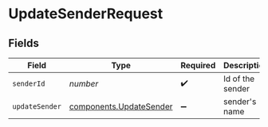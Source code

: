# UpdateSenderRequest


## Fields

| Field                                                          | Type                                                           | Required                                                       | Description                                                    |
| -------------------------------------------------------------- | -------------------------------------------------------------- | -------------------------------------------------------------- | -------------------------------------------------------------- |
| `senderId`                                                     | *number*                                                       | :heavy_check_mark:                                             | Id of the sender                                               |
| `updateSender`                                                 | [components.UpdateSender](../../models/shared/updatesender.md) | :heavy_minus_sign:                                             | sender's name                                                  |